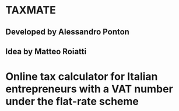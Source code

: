 # TAXMATE

## Developed by Alessandro Ponton
## Idea by Matteo Roiatti

# Online tax calculator for Italian entrepreneurs with a VAT number under the flat-rate scheme
